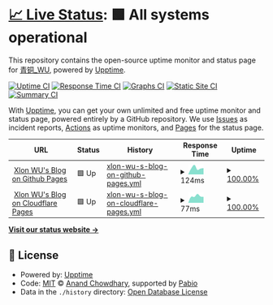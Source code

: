 # [📈 Live Status](https://demo.upptime.js.org): <!--live status--> **🟩 All systems operational**

This repository contains the open-source uptime monitor and status page for [青铜\_WU](https://demo.upptime.js.org), powered by [Upptime](https://github.com/upptime/upptime).

[![Uptime CI](https://github.com/Xlon-WU/blog-status/workflows/Uptime%20CI/badge.svg)](https://github.com/Xlon-WU/blog-status/actions?query=workflow%3A%22Uptime+CI%22)
[![Response Time CI](https://github.com/Xlon-WU/blog-status/workflows/Response%20Time%20CI/badge.svg)](https://github.com/Xlon-WU/blog-status/actions?query=workflow%3A%22Response+Time+CI%22)
[![Graphs CI](https://github.com/Xlon-WU/blog-status/workflows/Graphs%20CI/badge.svg)](https://github.com/Xlon-WU/blog-status/actions?query=workflow%3A%22Graphs+CI%22)
[![Static Site CI](https://github.com/Xlon-WU/blog-status/workflows/Static%20Site%20CI/badge.svg)](https://github.com/Xlon-WU/blog-status/actions?query=workflow%3A%22Static+Site+CI%22)
[![Summary CI](https://github.com/Xlon-WU/blog-status/workflows/Summary%20CI/badge.svg)](https://github.com/Xlon-WU/blog-status/actions?query=workflow%3A%22Summary+CI%22)

With [Upptime](https://upptime.js.org), you can get your own unlimited and free uptime monitor and status page, powered entirely by a GitHub repository. We use [Issues](https://github.com/Xlon-WU/blog-status/issues) as incident reports, [Actions](https://github.com/Xlon-WU/blog-status/actions) as uptime monitors, and [Pages](https://demo.upptime.js.org) for the status page.

<!--start: status pages-->
<!-- This summary is generated by Upptime (https://github.com/upptime/upptime) -->
<!-- Do not edit this manually, your changes will be overwritten -->
<!-- prettier-ignore -->
| URL | Status | History | Response Time | Uptime |
| --- | ------ | ------- | ------------- | ------ |
| <img alt="" src="https://icons.duckduckgo.com/ip3/xlon-wu.pages.dev.ico" height="13"> [Xlon WU's Blog on Github Pages](https://xlon-wu.pages.dev/) | 🟩 Up | [xlon-wu-s-blog-on-github-pages.yml](https://github.com/Xlon-WU/blog-status/commits/HEAD/history/xlon-wu-s-blog-on-github-pages.yml) | <details><summary><img alt="Response time graph" src="./graphs/xlon-wu-s-blog-on-github-pages/response-time-week.png" height="20"> 124ms</summary><br><a href="https://Xlon-WU.github.io/blog-status/history/xlon-wu-s-blog-on-github-pages"><img alt="Response time 124" src="https://img.shields.io/endpoint?url=https%3A%2F%2Fraw.githubusercontent.com%2FXlon-WU%2Fblog-status%2FHEAD%2Fapi%2Fxlon-wu-s-blog-on-github-pages%2Fresponse-time.json"></a><br><a href="https://Xlon-WU.github.io/blog-status/history/xlon-wu-s-blog-on-github-pages"><img alt="24-hour response time 121" src="https://img.shields.io/endpoint?url=https%3A%2F%2Fraw.githubusercontent.com%2FXlon-WU%2Fblog-status%2FHEAD%2Fapi%2Fxlon-wu-s-blog-on-github-pages%2Fresponse-time-day.json"></a><br><a href="https://Xlon-WU.github.io/blog-status/history/xlon-wu-s-blog-on-github-pages"><img alt="7-day response time 124" src="https://img.shields.io/endpoint?url=https%3A%2F%2Fraw.githubusercontent.com%2FXlon-WU%2Fblog-status%2FHEAD%2Fapi%2Fxlon-wu-s-blog-on-github-pages%2Fresponse-time-week.json"></a><br><a href="https://Xlon-WU.github.io/blog-status/history/xlon-wu-s-blog-on-github-pages"><img alt="30-day response time 124" src="https://img.shields.io/endpoint?url=https%3A%2F%2Fraw.githubusercontent.com%2FXlon-WU%2Fblog-status%2FHEAD%2Fapi%2Fxlon-wu-s-blog-on-github-pages%2Fresponse-time-month.json"></a><br><a href="https://Xlon-WU.github.io/blog-status/history/xlon-wu-s-blog-on-github-pages"><img alt="1-year response time 124" src="https://img.shields.io/endpoint?url=https%3A%2F%2Fraw.githubusercontent.com%2FXlon-WU%2Fblog-status%2FHEAD%2Fapi%2Fxlon-wu-s-blog-on-github-pages%2Fresponse-time-year.json"></a></details> | <details><summary><a href="https://Xlon-WU.github.io/blog-status/history/xlon-wu-s-blog-on-github-pages">100.00%</a></summary><a href="https://Xlon-WU.github.io/blog-status/history/xlon-wu-s-blog-on-github-pages"><img alt="All-time uptime 100.00%" src="https://img.shields.io/endpoint?url=https%3A%2F%2Fraw.githubusercontent.com%2FXlon-WU%2Fblog-status%2FHEAD%2Fapi%2Fxlon-wu-s-blog-on-github-pages%2Fuptime.json"></a><br><a href="https://Xlon-WU.github.io/blog-status/history/xlon-wu-s-blog-on-github-pages"><img alt="24-hour uptime 100.00%" src="https://img.shields.io/endpoint?url=https%3A%2F%2Fraw.githubusercontent.com%2FXlon-WU%2Fblog-status%2FHEAD%2Fapi%2Fxlon-wu-s-blog-on-github-pages%2Fuptime-day.json"></a><br><a href="https://Xlon-WU.github.io/blog-status/history/xlon-wu-s-blog-on-github-pages"><img alt="7-day uptime 100.00%" src="https://img.shields.io/endpoint?url=https%3A%2F%2Fraw.githubusercontent.com%2FXlon-WU%2Fblog-status%2FHEAD%2Fapi%2Fxlon-wu-s-blog-on-github-pages%2Fuptime-week.json"></a><br><a href="https://Xlon-WU.github.io/blog-status/history/xlon-wu-s-blog-on-github-pages"><img alt="30-day uptime 100.00%" src="https://img.shields.io/endpoint?url=https%3A%2F%2Fraw.githubusercontent.com%2FXlon-WU%2Fblog-status%2FHEAD%2Fapi%2Fxlon-wu-s-blog-on-github-pages%2Fuptime-month.json"></a><br><a href="https://Xlon-WU.github.io/blog-status/history/xlon-wu-s-blog-on-github-pages"><img alt="1-year uptime 100.00%" src="https://img.shields.io/endpoint?url=https%3A%2F%2Fraw.githubusercontent.com%2FXlon-WU%2Fblog-status%2FHEAD%2Fapi%2Fxlon-wu-s-blog-on-github-pages%2Fuptime-year.json"></a></details>
| <img alt="" src="https://icons.duckduckgo.com/ip3/xlon-wu.github.io.ico" height="13"> [Xlon WU's Blog on Cloudflare Pages](https://xlon-wu.github.io/) | 🟩 Up | [xlon-wu-s-blog-on-cloudflare-pages.yml](https://github.com/Xlon-WU/blog-status/commits/HEAD/history/xlon-wu-s-blog-on-cloudflare-pages.yml) | <details><summary><img alt="Response time graph" src="./graphs/xlon-wu-s-blog-on-cloudflare-pages/response-time-week.png" height="20"> 77ms</summary><br><a href="https://Xlon-WU.github.io/blog-status/history/xlon-wu-s-blog-on-cloudflare-pages"><img alt="Response time 77" src="https://img.shields.io/endpoint?url=https%3A%2F%2Fraw.githubusercontent.com%2FXlon-WU%2Fblog-status%2FHEAD%2Fapi%2Fxlon-wu-s-blog-on-cloudflare-pages%2Fresponse-time.json"></a><br><a href="https://Xlon-WU.github.io/blog-status/history/xlon-wu-s-blog-on-cloudflare-pages"><img alt="24-hour response time 69" src="https://img.shields.io/endpoint?url=https%3A%2F%2Fraw.githubusercontent.com%2FXlon-WU%2Fblog-status%2FHEAD%2Fapi%2Fxlon-wu-s-blog-on-cloudflare-pages%2Fresponse-time-day.json"></a><br><a href="https://Xlon-WU.github.io/blog-status/history/xlon-wu-s-blog-on-cloudflare-pages"><img alt="7-day response time 77" src="https://img.shields.io/endpoint?url=https%3A%2F%2Fraw.githubusercontent.com%2FXlon-WU%2Fblog-status%2FHEAD%2Fapi%2Fxlon-wu-s-blog-on-cloudflare-pages%2Fresponse-time-week.json"></a><br><a href="https://Xlon-WU.github.io/blog-status/history/xlon-wu-s-blog-on-cloudflare-pages"><img alt="30-day response time 77" src="https://img.shields.io/endpoint?url=https%3A%2F%2Fraw.githubusercontent.com%2FXlon-WU%2Fblog-status%2FHEAD%2Fapi%2Fxlon-wu-s-blog-on-cloudflare-pages%2Fresponse-time-month.json"></a><br><a href="https://Xlon-WU.github.io/blog-status/history/xlon-wu-s-blog-on-cloudflare-pages"><img alt="1-year response time 77" src="https://img.shields.io/endpoint?url=https%3A%2F%2Fraw.githubusercontent.com%2FXlon-WU%2Fblog-status%2FHEAD%2Fapi%2Fxlon-wu-s-blog-on-cloudflare-pages%2Fresponse-time-year.json"></a></details> | <details><summary><a href="https://Xlon-WU.github.io/blog-status/history/xlon-wu-s-blog-on-cloudflare-pages">100.00%</a></summary><a href="https://Xlon-WU.github.io/blog-status/history/xlon-wu-s-blog-on-cloudflare-pages"><img alt="All-time uptime 100.00%" src="https://img.shields.io/endpoint?url=https%3A%2F%2Fraw.githubusercontent.com%2FXlon-WU%2Fblog-status%2FHEAD%2Fapi%2Fxlon-wu-s-blog-on-cloudflare-pages%2Fuptime.json"></a><br><a href="https://Xlon-WU.github.io/blog-status/history/xlon-wu-s-blog-on-cloudflare-pages"><img alt="24-hour uptime 100.00%" src="https://img.shields.io/endpoint?url=https%3A%2F%2Fraw.githubusercontent.com%2FXlon-WU%2Fblog-status%2FHEAD%2Fapi%2Fxlon-wu-s-blog-on-cloudflare-pages%2Fuptime-day.json"></a><br><a href="https://Xlon-WU.github.io/blog-status/history/xlon-wu-s-blog-on-cloudflare-pages"><img alt="7-day uptime 100.00%" src="https://img.shields.io/endpoint?url=https%3A%2F%2Fraw.githubusercontent.com%2FXlon-WU%2Fblog-status%2FHEAD%2Fapi%2Fxlon-wu-s-blog-on-cloudflare-pages%2Fuptime-week.json"></a><br><a href="https://Xlon-WU.github.io/blog-status/history/xlon-wu-s-blog-on-cloudflare-pages"><img alt="30-day uptime 100.00%" src="https://img.shields.io/endpoint?url=https%3A%2F%2Fraw.githubusercontent.com%2FXlon-WU%2Fblog-status%2FHEAD%2Fapi%2Fxlon-wu-s-blog-on-cloudflare-pages%2Fuptime-month.json"></a><br><a href="https://Xlon-WU.github.io/blog-status/history/xlon-wu-s-blog-on-cloudflare-pages"><img alt="1-year uptime 100.00%" src="https://img.shields.io/endpoint?url=https%3A%2F%2Fraw.githubusercontent.com%2FXlon-WU%2Fblog-status%2FHEAD%2Fapi%2Fxlon-wu-s-blog-on-cloudflare-pages%2Fuptime-year.json"></a></details>

<!--end: status pages-->

[**Visit our status website →**](https://demo.upptime.js.org)

## 📄 License

- Powered by: [Upptime](https://github.com/upptime/upptime)
- Code: [MIT](./LICENSE) © [Anand Chowdhary](https://anandchowdhary.com), supported by [Pabio](https://pabio.com)
- Data in the `./history` directory: [Open Database License](https://opendatacommons.org/licenses/odbl/1-0/)

